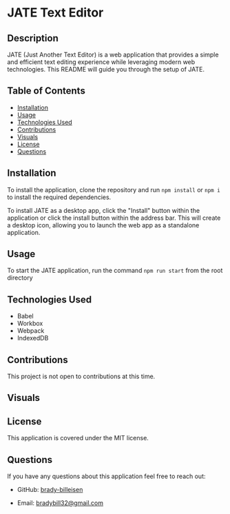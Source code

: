 # JATE Text Editor

## Description
JATE (Just Another Text Editor) is a web application that provides a simple and efficient text editing experience while leveraging modern web technologies. This README will guide you through the setup of JATE.

## Table of Contents
* [Installation](#installation)
* [Usage](#usage)
* [Technologies Used](#technologies-used)
* [Contributions](#contributions)
* [Visuals](#visuals)
* [License](#license)
* [Questions](#questions)

## Installation
To install the application, clone the repository and run `npm install` or `npm i` to install the required dependencies.

To install JATE as a desktop app, click the "Install" button within the application or click the install button within the address bar. This will create a desktop icon, allowing you to launch the web app as a standalone application.

## Usage
To start the JATE application, run the command `npm run start` from the root directory

## Technologies Used
* Babel
* Workbox
* Webpack
* IndexedDB

## Contributions
This project is not open to contributions at this time.

## Visuals

## License
This application is covered under the MIT license.

## Questions
If you have any questions about this application feel free to reach out:
* GitHub: [brady-billeisen](https://github.com/brady-billeisen)

* Email: [bradybill32@gmail.com](mailto:bradybill32@gmail.com)